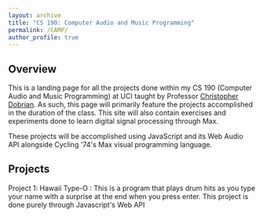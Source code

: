 ```yaml
---
layout: archive
title: "CS 190: Computer Audio and Music Programming"
permalink: /CAMP/
author_profile: true
---
```


## Overview
This is a landing page for all the projects done within my CS 190 (Computer Audio and Music Programming) at UCI taught by Professor [Christopher Dobrian](https://dobrian.github.io/cmp/). As such, this page will primarily feature the projects accomplished in the duration of the class. This site will also contain exercises and experiments done to learn digital signal processing through Max.

These projects will be accomplished using JavaScript and its Web Audio API alongside Cycling '74's Max visual programming language.

## Projects
Project 1: Hawaii Type-O
: This is a program that plays drum hits as you type your name with a surprise at
the end when you press enter. This project is done purely through Javascript's
Web API
